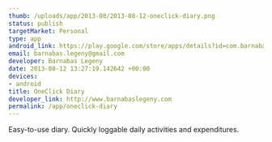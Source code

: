 ```yaml
--- 
thumb: /uploads/app/2013-08/2013-08-12-oneclick-diary.png
status: publish
targetMarket: Personal
type: app
android_link: https://play.google.com/store/apps/details?id=com.barnabaslegeny.OneClickDiary
email: barnabas.legeny@gmail.com
developer: Barnabas Legeny
date: 2013-08-12 13:27:19.142642 +00:00
devices: 
- android
title: OneClick Diary
developer_link: http://www.barnabaslegeny.com
permalink: /app/oneclick-diary
---
```


Easy-to-use diary. Quickly loggable daily activities and expenditures.
